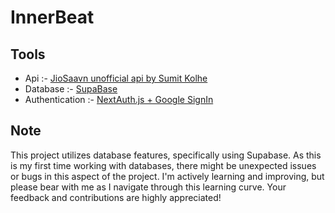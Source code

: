 # InnerBeat

## Tools

<ul>
  <li>Api :- <a href="https://github.com/sumitkolhe/jiosaavn-api">JioSaavn unofficial api by Sumit Kolhe</a></li>
  <li>Database :- <a href="https://supabase.com">SupaBase</a></li>
  <li>Authentication :- <a href="https://next-auth.js.org">NextAuth.js + Google SignIn</a></li>
</ul>

## Note 
This project utilizes database features, specifically using Supabase. As this is my first time working with databases, there might be unexpected issues or bugs in this aspect of the project. I'm actively learning and improving, but please bear with me as I navigate through this learning curve. Your feedback and contributions are highly appreciated!
